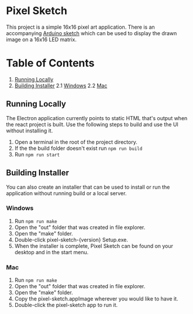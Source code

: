# Pixel Sketch

This project is a simple 16x16 pixel art application. There is an accompanying [Arduino sketch](https://github.com/sgomes2/pixel-sketch-embedded) which can be used to display the drawn image on a 16x16 LED matrix.

# Table of Contents
1. [Running Locally](#running-locally)
2. [Building Installer](#building-installer)
2.1 [Windows](#windows)
2.2 [Mac](#mac)

## Running Locally
The Electron application currently points to static HTML that's output when the react project is built. Use the following steps to build and use the UI without installing it.

1. Open a terminal in the root of the project directory.
2. If the the build folder doesn't exist run `npm run build`
3. Run `npm run start`

## Building Installer
You can also create an installer that can be used to install or run the application without running build or a local server.

### Windows
1. Run `npm run make`
2. Open the "out" folder that was created in file explorer.
3. Open the "make" folder.
4. Double-click pixel-sketch-{version} Setup.exe.
5. When the installer is complete, Pixel Sketch can be found on your desktop and in the start menu.

### Mac
1. Run `npm run make`
2. Open the "out" folder that was created in file explorer.
3. Open the "make" folder.
4. Copy the pixel-sketch.appImage wherever you would like to have it.
5. Double-click the pixel-sketch app to run it.